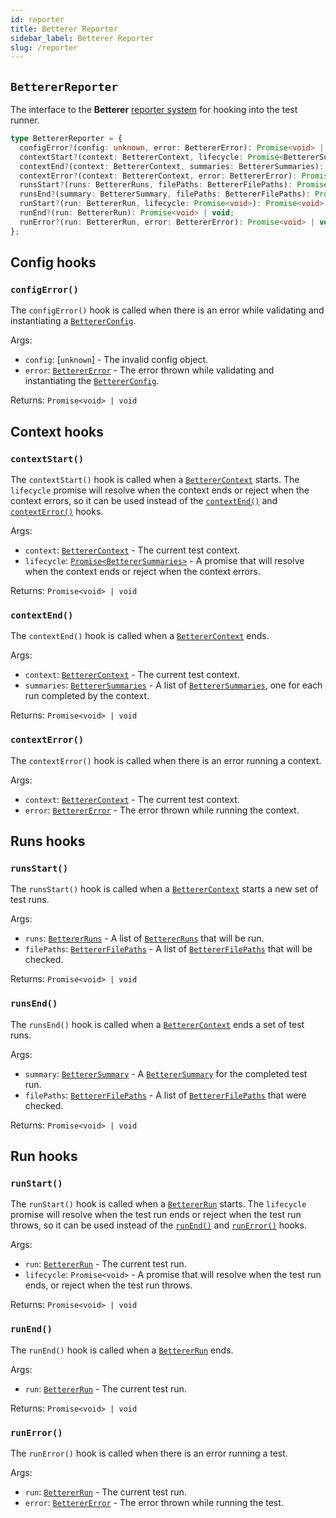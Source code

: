 ```yaml
---
id: reporter
title: Betterer Reporter
sidebar_label: Betterer Reporter
slug: /reporter
---
```


## `BettererReporter`

The interface to the **Betterer** [reporter system](./reporters) for hooking into the test runner.

```typescript
type BettererReporter = {
  configError?(config: unknown, error: BettererError): Promise<void> | void;
  contextStart?(context: BettererContext, lifecycle: Promise<BettererSummaries>): Promise<void> | void;
  contextEnd?(context: BettererContext, summaries: BettererSummaries): Promise<void> | void;
  contextError?(context: BettererContext, error: BettererError): Promise<void> | void;
  runsStart?(runs: BettererRuns, filePaths: BettererFilePaths): Promise<void> | void;
  runsEnd?(summary: BettererSummary, filePaths: BettererFilePaths): Promise<void> | void;
  runStart?(run: BettererRun, lifecycle: Promise<void>): Promise<void> | void;
  runEnd?(run: BettererRun): Promise<void> | void;
  runError?(run: BettererRun, error: BettererError): Promise<void> | void;
};
```

## Config hooks

### `configError()`

The `configError()` hook is called when there is an error while validating and instantiating a [`BettererConfig`](./config#bettererconfig).

Args:

- `config`: [`unknown`] - The invalid config object.
- `error`: [`BettererError`](./errors#betterererror) - The error thrown while validating and instantiating the [`BettererConfig`](./config#bettererconfig).

Returns: `Promise<void> | void`

## Context hooks

### `contextStart()`

The `contextStart()` hook is called when a [`BettererContext`](./context#betterercontext) starts. The `lifecycle` promise will resolve when the context ends or reject when the context errors, so it can be used instead of the [`contextEnd()`](#contextend) and [`contextError()`](#contexterror) hooks.

Args:

- `context`: [`BettererContext`](./context#betterercontext) - The current test context.
- `lifecycle`: [`Promise<BettererSummaries>`](./context#betterersummaries) - A promise that will resolve when the context ends or reject when the context errors.

Returns: `Promise<void> | void`

### `contextEnd()`

The `contextEnd()` hook is called when a [`BettererContext`](./context#betterercontext) ends.

Args:

- `context`: [`BettererContext`](./context#betterercontext) - The current test context.
- `summaries`: [`BettererSummaries`](./context#betterersummaries) - A list of [`BettererSummaries`](./context#betterersummaries), one for each run completed by the context.

Returns: `Promise<void> | void`

### `contextError()`

The `contextError()` hook is called when there is an error running a context.

Args:

- `context`: [`BettererContext`](./context#betterercontext) - The current test context.
- `error`: [`BettererError`](./errors#betterererror) - The error thrown while running the context.

## Runs hooks

### `runsStart()`

The `runsStart()` hook is called when a [`BettererContext`](./context#betterercontext) starts a new set of test runs.

Args:

- `runs`: [`BettererRuns`](./context#bettererruns) - A list of [`BettererRuns`](./context#bettererruns) that will be run.
- `filePaths`: [`BettererFilePaths`](./runner#bettererfilepaths) - A list of [`BettererFilePaths`](./runner#bettererfilepaths) that will be checked.

Returns: `Promise<void> | void`

### `runsEnd()`

The `runsEnd()` hook is called when a [`BettererContext`](./context#betterercontext) ends a set of test runs.

Args:

- `summary`: [`BettererSummary`](./context#betterersummary) - A [`BettererSummary`](./context#betterersummary) for the completed test run.
- `filePaths`: [`BettererFilePaths`](./runner#bettererfilepaths) - A list of [`BettererFilePaths`](./runner#bettererfilepaths) that were checked.

Returns: `Promise<void> | void`

## Run hooks

### `runStart()`

The `runStart()` hook is called when a [`BettererRun`](./context#bettererrun) starts. The `lifecycle` promise will resolve when the test run ends or reject when the test run throws, so it can be used instead of the [`runEnd()`](#runend) and [`runError()`](#runerror) hooks.

Args:

- `run`: [`BettererRun`](./context#bettererrun) - The current test run.
- `lifecycle`: `Promise<void>` - A promise that will resolve when the test run ends, or reject when the test run throws.

Returns: `Promise<void> | void`

### `runEnd()`

The `runEnd()` hook is called when a [`BettererRun`](./context#bettererrun) ends.

Args:

- `run`: [`BettererRun`](./context#bettererrun) - The current test run.

Returns: `Promise<void> | void`

### `runError()`

The `runError()` hook is called when there is an error running a test.

Args:

- `run`: [`BettererRun`](./context#bettererrun) - The current test run.
- `error`: [`BettererError`](./errors#betterererror) - The error thrown while running the test.
